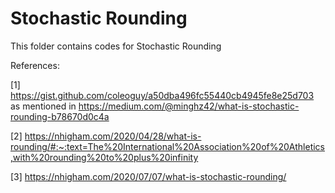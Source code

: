 # Stochastic Rounding 

This folder contains codes for Stochastic Rounding

References:

[1] https://gist.github.com/coleoguy/a50dba496fc55440cb4945fe8e25d703 as mentioned in https://medium.com/@minghz42/what-is-stochastic-rounding-b78670d0c4a

[2] https://nhigham.com/2020/04/28/what-is-rounding/#:~:text=The%20International%20Association%20of%20Athletics,with%20rounding%20to%20plus%20infinity

[3] https://nhigham.com/2020/07/07/what-is-stochastic-rounding/
